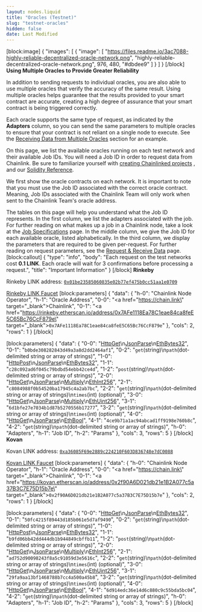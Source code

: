 ```yaml
---
layout: nodes.liquid
title: "Oracles (Testnet)"
slug: "testnet-oracles"
hidden: false
date: Last Modified
---
```

[block:image]
{
  "images": [
    {
      "image": [
        "https://files.readme.io/3ac7088-highly-reliable-decentralized-oracle-network.png",
        "highly-reliable-decentralized-oracle-network.png",
        976,
        480,
        "#dbdee9"
      ]
    }
  ]
}
[/block]
**Using Multiple Oracles to Provide Greater Reliability**

In addition to sending requests to individual oracles, you are also able to use multiple oracles that verify the accuracy of the same result. Using multiple oracles helps guarantee that the results provided to your smart contract are accurate, creating a high degree of assurance that your smart contract is being triggered correctly. 

Each oracle supports the same type of request, as indicated by the **Adapters** column, so you can send the same parameters to multiple oracles to ensure that your contract is not reliant on a single node to execute. See the [Receiving Data from Multiple Oracles](doc:request-and-receive-data#section-receiving-data-from-multiple-oracles) section for an example.


On this page, we list the available oracles running on each test network and their available Job IDs. You will need a Job ID in order to request data from Chainlink. Be sure to familiarize yourself with [creating Chainlinked projects](doc:create-a-chainlinked-project) , and our [Solidity Reference](doc:chainlink-framework).

We first show the oracle contracts on each network. It is important to note that you must use the Job ID associated with the correct oracle contract. Meaning, Job IDs associated with the Chainlink Team will only work when sent to the Chainlink Team's oracle address.

The tables on this page will help you understand what the Job ID represents. In the first column, we list the adapters associated with the job. For further reading on what makes up a job in a Chainlink node, take a look at the [Job Specifications](doc:job-specifications) page. In the middle column, we give the Job ID for each available oracle, listed alphabetically. In the third column, we display the parameters that are required to be given per-request. For further reading on request parameters, see the [Request & Receive Data](doc:request-and-receive-data) page.
[block:callout]
{
  "type": "info",
  "body": "Each request on the test networks cost **0.1 LINK**. Each oracle will wait for 3 confirmations before processing a request.",
  "title": "Important Information"
}
[/block]
**Rinkeby**

Rinkeby LINK address:  <a href="https://rinkeby.etherscan.io/address/0x01be23585060835e02b77ef475b0cc51aa1e0709" target="_blank">`0x01be23585060835e02b77ef475b0cc51aa1e0709`</a>

<a href="https://rinkeby.chain.link/" target="_blank" rel="noreferrer, noopener">Rinkeby LINK Faucet</a>
[block:parameters]
{
  "data": {
    "h-0": "Chainlink Node Operator",
    "h-1": "Oracle Address",
    "0-0": "<a href=\"https://chain.link\" target=\"_blank\">Chainlink</a>",
    "0-1": "<a href=\"https://rinkeby.etherscan.io/address/0x7AFe1118Ea78C1eae84ca8feE5C65Bc76CcF879e\" target=\"_blank\">`0x7AFe1118Ea78C1eae84ca8feE5C65Bc76CcF879e`</a>"
  },
  "cols": 2,
  "rows": 1
}
[/block]

[block:parameters]
{
  "data": {
    "0-0": "[HttpGet](doc:adapters#section-httpget)\n[JsonParse](doc:adapters#section-jsonparse)\n[EthBytes32](doc:adapters#section-ethbytes32)",
    "0-1": "`b0bde308282843d49a3a8d2dd2464af1`",
    "0-2": "`get`(string)\n`path`(dot-delimited string or array of strings)",
    "1-0": "[HttpPost](doc:adapters#section-httppost)\n[JsonParse](doc:adapters#section-jsonparse)\n[EthBytes32](doc:adapters#section-ethbytes32)",
    "1-1": "`c28c092ad6f045c79bdbd54ebb42ce4d`",
    "1-2": "`post`(string)\n`path`(dot-delimited string or array of strings)",
    "2-0": "[HttpGet](doc:adapters#section-httpget)\n[JsonParse](doc:adapters#section-jsonparse)\n[Multiply](doc:adapters#secion-multiply)\n[EthInt256](doc:adapters#section-ethint256)",
    "2-1": "`c8084988f0b54520ba17945c4a2ab7bc`",
    "2-2": "`get`(string)\n`path`(dot-delimited string or array of strings)\n`times`(int) (optional)",
    "3-0": "[HttpGet](doc:adapters#section-httpget)\n[JsonParse](doc:adapters#section-jsonparse)\n[Multiply](doc:adapters#secion-multiply)\n[EthUint256](doc:adapters#section-ethuint256)",
    "3-1": "`6d1bfe27e7034b1d87b5270556b17277`",
    "3-2": "`get`(string)\n`path`(dot-delimited string or array of strings)\n`times`(int) (optional)",
    "4-0": "[HttpGet](doc:adapters#section-httpget)\n[JsonParse](doc:adapters#section-jsonparse)\n[EthBool](doc:adapters#section-ethbool)",
    "4-1": "`4ce9b71a1ac94abcad1ff9198e760b8c`",
    "4-2": "`get`(string)\n`path`(dot-delimited string or array of strings)",
    "h-0": "Adapters",
    "h-1": "Job ID",
    "h-2": "Params"
  },
  "cols": 3,
  "rows": 5
}
[/block]
**Kovan**

Kovan LINK address:  <a href="https://kovan.etherscan.io/address/0xa36085F69e2889c224210F603D836748e7dC0088" target="_blank">`0xa36085F69e2889c224210F603D836748e7dC0088`</a>

<a href="https://kovan.chain.link/" target="_blank" rel="noreferrer, noopener">Kovan LINK Faucet</a>
[block:parameters]
{
  "data": {
    "h-0": "Chainlink Node Operator",
    "h-1": "Oracle Address",
    "0-0": "<a href=\"https://chain.link\" target=\"_blank\">Chainlink</a>",
    "0-1": "<a href=\"https://kovan.etherscan.io/address/0x2f90A6D021db21e1B2A077c5a37B3C7E75D15b7e\" target=\"_blank\">`0x2f90A6D021db21e1B2A077c5a37B3C7E75D15b7e`</a>"
  },
  "cols": 2,
  "rows": 1
}
[/block]

[block:parameters]
{
  "data": {
    "0-0": "[HttpGet](doc:adapters#section-httpget)\n[JsonParse](doc:adapters#section-jsonparse)\n[EthBytes32](doc:adapters#section-ethbytes32)",
    "0-1": "`50fc4215f89443d185b061e5d7af9490`",
    "0-2": "`get`(string)\n`path`(dot-delimited string or array of strings)",
    "1-0": "[HttpPost](doc:adapters#section-httppost)\n[JsonParse](doc:adapters#section-jsonparse)\n[EthBytes32](doc:adapters#section-ethbytes32)",
    "1-1": "`b9fd06bb42dd444db1b944849cbffb11`",
    "1-2": "`post`(string)\n`path`(dot-delimited string or array of strings)",
    "2-0": "[HttpGet](doc:adapters#section-httpget)\n[JsonParse](doc:adapters#section-jsonparse)\n[Multiply](doc:adapters#secion-multiply)\n[EthInt256](doc:adapters#section-ethint256)",
    "2-1": "`ad752d90098243f8a5c91059d3e5616c`",
    "2-2": "`get`(string)\n`path`(dot-delimited string or array of strings)\n`times`(int) (optional)",
    "3-0": "[HttpGet](doc:adapters#section-httpget)\n[JsonParse](doc:adapters#section-jsonparse)\n[Multiply](doc:adapters#secion-multiply)\n[EthUint256](doc:adapters#section-ethuint256)",
    "3-1": "`29fa9aa13bf1468788b7cc4a500a45b8`",
    "3-2": "`get`(string)\n`path`(dot-delimited string or array of strings)\n`times`(int) (optional)",
    "4-0": "[HttpGet](doc:adapters#section-httpget)\n[JsonParse](doc:adapters#section-jsonparse)\n[EthBool](doc:adapters#section-ethbool)",
    "4-1": "`6d914edc36e14d6c880c9c55bda5bc04`",
    "4-2": "`get`(string)\n`path`(dot-delimited string or array of strings)",
    "h-0": "Adapters",
    "h-1": "Job ID",
    "h-2": "Params"
  },
  "cols": 3,
  "rows": 5
}
[/block]